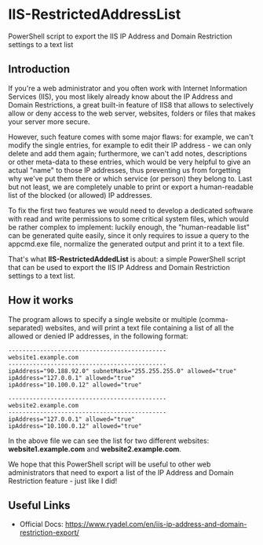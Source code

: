 # IIS-RestrictedAddressList
PowerShell script to export the IIS IP Address and Domain Restriction settings to a text list

## Introduction
If you're a web administrator and you often work with Internet Information Services (IIS), you most likely already know about the IP Address and Domain Restrictions, a great built-in feature of IIS8 that allows to selectively allow or deny access to the web server, websites, folders or files that makes your server more secure.

However, such feature comes with some major flaws: for example, we can't modify the single entries, for example to edit their IP address - we can only delete and add them again; furthermore, we can't add notes, descriptions or other meta-data to these entries, which would be very helpful to give an actual "name" to those IP addresses, thus preventing us from forgetting why we've put them there or which service (or person) they belong to. Last but not least, we are completely unable to print or export a human-readable list of the blocked (or allowed) IP addresses.

To fix the first two features we would need to develop a dedicated software with read and write permissions to some critical system files, which would be rather complex to implement: luckily enough, the "human-readable list" can be generated quite easily, since it only requires to issue a query to the appcmd.exe file, normalize the generated output and print it to a text file.

That's what **IIS-RestrictedAddedList** is about: a simple PowerShell script that can be used to export the IIS IP Address and Domain Restriction settings to a text list.

## How it works
The program allows to specify a single website or multiple (comma-separated) websites, and will print a text file containing a list of all the allowed or denied IP addresses, in the following format:

```
---------------------------------------------
website1.example.com
---------------------------------------------
ipAddress="90.188.92.0" subnetMask="255.255.255.0" allowed="true" 
ipAddress="127.0.0.1" allowed="true" 
ipAddress="10.100.0.12" allowed="true" 

---------------------------------------------
website2.example.com
---------------------------------------------
ipAddress="127.0.0.1" allowed="true" 
ipAddress="10.100.0.12" allowed="true" 
```

In the above file we can see the list for two different websites: **website1.example.com** and **website2.example.com**.

We hope that this PowerShell script will be useful to other web administrators that need to export a list of the IP Address and Domain Restriction feature - just like I did!

## Useful Links
* Official Docs: https://www.ryadel.com/en/iis-ip-address-and-domain-restriction-export/
